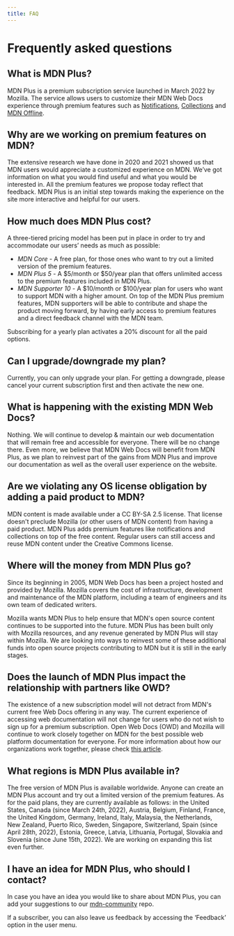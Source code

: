 ```yaml
---
title: FAQ
---
```


# Frequently asked questions

## What is MDN Plus?

MDN Plus is a premium subscription service launched in March 2022 by Mozilla.
The service allows users to customize their MDN Web Docs experience through
premium features such as
[Notifications](/en-US/plus/docs/features/notifications),
[Collections](/en-US/plus/docs/features/collections) and
[MDN Offline](/en-US/plus/docs/features/offline).

## Why are we working on premium features on MDN?

The extensive research we have done in 2020 and 2021 showed us that MDN users
would appreciate a customized experience on MDN. We’ve got information on what
you would find useful and what you would be interested in. All the premium
features we propose today reflect that feedback. MDN Plus is an initial step
towards making the experience on the site more interactive and helpful for our
users.

## How much does MDN Plus cost?

A three-tiered pricing model has been put in place in order to try and
accommodate our users’ needs as much as possible:

- _MDN Core_ - A free plan, for those ones who want to try out a limited version
  of the premium features.
- _MDN Plus 5_ - A $5/month or $50/year plan that offers unlimited access to the
  premium features included in MDN Plus.
- _MDN Supporter 10_ - A $10/month or $100/year plan for users who want to
  support MDN with a higher amount. On top of the MDN Plus premium features, MDN
  supporters will be able to contribute and shape the product moving forward, by
  having early access to premium features and a direct feedback channel with the
  MDN team.

Subscribing for a yearly plan activates a 20% discount for all the paid options.

## Can I upgrade/downgrade my plan?

Currently, you can only upgrade your plan. For getting a downgrade, please
cancel your current subscription first and then activate the new one.

## What is happening with the existing MDN Web Docs?

Nothing. We will continue to develop & maintain our web documentation that will
remain free and accessible for everyone. There will be no change there. Even
more, we believe that MDN Web Docs will benefit from MDN Plus, as we plan to
reinvest part of the gains from MDN Plus and improve our documentation as well
as the overall user experience on the website.

## Are we violating any OS license obligation by adding a paid product to MDN?

MDN content is made available under a CC BY-SA 2.5 license. That license doesn't
preclude Mozilla (or other users of MDN content) from having a paid product. MDN
Plus adds premium features like notifications and collections on top of the free
content. Regular users can still access and reuse MDN content under the Creative
Commons license.

## Where will the money from MDN Plus go?

Since its beginning in 2005, MDN Web Docs has been a project hosted and provided
by Mozilla. Mozilla covers the cost of infrastructure, development and
maintenance of the MDN platform, including a team of engineers and its own team
of dedicated writers.

Mozilla wants MDN Plus to help ensure that MDN's open source content continues
to be supported into the future. MDN Plus has been built only with Mozilla
resources, and any revenue generated by MDN Plus will stay within Mozilla. We
are looking into ways to reinvest some of these additional funds into open
source projects contributing to MDN but it is still in the early stages.

## Does the launch of MDN Plus impact the relationship with partners like OWD?

The existence of a new subscription model will not detract from MDN's current
free Web Docs offering in any way. The current experience of accessing web
documentation will not change for users who do not wish to sign up for a premium
subscription. Open Web Docs (OWD) and Mozilla will continue to work closely
together on MDN for the best possible web platform documentation for everyone.
For more information about how our organizations work together, please check
[this article](https://hacks.mozilla.org/2022/03/mozilla-and-open-web-docs-working-together-on-mdn/).

## What regions is MDN Plus available in?

The free version of MDN Plus is available worldwide. Anyone can create an MDN
Plus account and try out a limited version of the premium features. As for the
paid plans, they are currently available as follows: in the United States,
Canada (since March 24th, 2022), Austria, Belgium, Finland, France, the United
Kingdom, Germany, Ireland, Italy, Malaysia, the Netherlands, New Zealand, Puerto
Rico, Sweden, Singapore, Switzerland, Spain (since April 28th, 2022), Estonia,
Greece, Latvia, Lithuania, Portugal, Slovakia and Slovenia (since June 15th,
2022). We are working on expanding this list even further.

## I have an idea for MDN Plus, who should I contact?

In case you have an idea you would like to share about MDN Plus, you can add
your suggestions to our [mdn-community](https://github.com/mdn/mdn-community)
repo.

If a subscriber, you can also leave us feedback by accessing the ‘Feedback’
option in the user menu.
